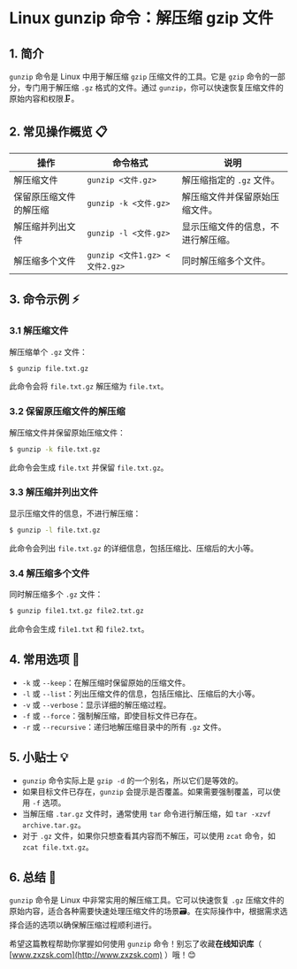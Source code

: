 

# Linux gunzip 命令：解压缩 gzip 文件

## 1. 简介

`gunzip` 命令是 Linux 中用于解压缩 `gzip` 压缩文件的工具。它是 `gzip` 命令的一部分，专门用于解压缩 `.gz` 格式的文件。通过 `gunzip`，你可以快速恢复压缩文件的原始内容和权限🗜️。

## 2. 常见操作概览 📋

| 操作                    | 命令格式                           | 说明                                 |
|-------------------------|-----------------------------------|--------------------------------------|
| 解压缩文件              | `gunzip <文件.gz>`                 | 解压缩指定的 `.gz` 文件。            |
| 保留原压缩文件的解压缩  | `gunzip -k <文件.gz>`              | 解压缩文件并保留原始压缩文件。       |
| 解压缩并列出文件        | `gunzip -l <文件.gz>`              | 显示压缩文件的信息，不进行解压缩。   |
| 解压缩多个文件          | `gunzip <文件1.gz> <文件2.gz>`     | 同时解压缩多个文件。                 |

## 3. 命令示例 ⚡

### 3.1 解压缩文件

解压缩单个 `.gz` 文件：

```bash
$ gunzip file.txt.gz
```

此命令会将 `file.txt.gz` 解压缩为 `file.txt`。

### 3.2 保留原压缩文件的解压缩

解压缩文件并保留原始压缩文件：

```bash
$ gunzip -k file.txt.gz
```

此命令会生成 `file.txt` 并保留 `file.txt.gz`。

### 3.3 解压缩并列出文件

显示压缩文件的信息，不进行解压缩：

```bash
$ gunzip -l file.txt.gz
```

此命令会列出 `file.txt.gz` 的详细信息，包括压缩比、压缩后的大小等。

### 3.4 解压缩多个文件

同时解压缩多个 `.gz` 文件：

```bash
$ gunzip file1.txt.gz file2.txt.gz
```

此命令会生成 `file1.txt` 和 `file2.txt`。

## 4. 常用选项 📝

- `-k` 或 `--keep`：在解压缩时保留原始的压缩文件。
- `-l` 或 `--list`：列出压缩文件的信息，包括压缩比、压缩后的大小等。
- `-v` 或 `--verbose`：显示详细的解压缩过程。
- `-f` 或 `--force`：强制解压缩，即使目标文件已存在。
- `-r` 或 `--recursive`：递归地解压缩目录中的所有 `.gz` 文件。

## 5. 小贴士 💡

- `gunzip` 命令实际上是 `gzip -d` 的一个别名，所以它们是等效的。
- 如果目标文件已存在，`gunzip` 会提示是否覆盖。如果需要强制覆盖，可以使用 `-f` 选项。
- 当解压缩 `.tar.gz` 文件时，通常使用 `tar` 命令进行解压缩，如 `tar -xzvf archive.tar.gz`。
- 对于 `.gz` 文件，如果你只想查看其内容而不解压，可以使用 `zcat` 命令，如 `zcat file.txt.gz`。

## 6. 总结 🎯

`gunzip` 命令是 Linux 中非常实用的解压缩工具。它可以快速恢复 `.gz` 压缩文件的原始内容，适合各种需要快速处理压缩文件的场景🗃️。在实际操作中，根据需求选择合适的选项以确保解压缩过程顺利进行。

希望这篇教程帮助你掌握如何使用 `gunzip` 命令！别忘了收藏**在线知识库**（ [www.zxzsk.com](http://www.zxzsk.com) ）哦！😊